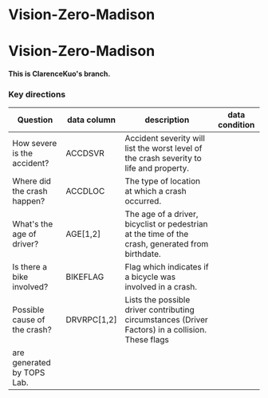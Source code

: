 # Vision-Zero-Madison
# Vision-Zero-Madison
#### This is ClarenceKuo's branch.

### Key directions

|Question|data column|description|data condition|
|-|-|-|-|
|How severe is the accident?|ACCDSVR|Accident severity will list the worst level of the crash severity to life and property.||
|Where did the crash happen?|ACCDLOC|The type of location at which a crash occurred.||
|What's the age of driver?|AGE[1,2]|The age of a driver, bicyclist or pedestrian at the time of the crash, generated from birthdate.|
|Is there a bike involved?|BIKEFLAG|Flag which indicates if a bicycle was involved in a crash.||
|Possible cause of the crash?|DRVRPC[1,2]|Lists the possible driver contributing circumstances (Driver Factors) in a collision. These flags
are generated by TOPS Lab.||
